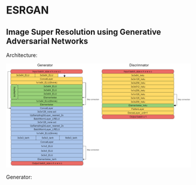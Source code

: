 # ESRGAN
## Image Super Resolution using Generative Adversarial Networks

Architecture:

![Alt text](/img/ESRGAN2m.png)

Generator:
